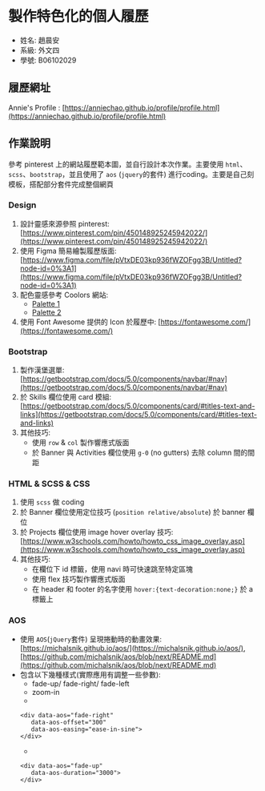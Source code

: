 # 製作特色化的個人履歷
- 姓名: 趙晨安
- 系級: 外文四
- 學號: B06102029

## 履歷網址
Annie's Profile : [https://anniechao.github.io/profile/profile.html](https://anniechao.github.io/profile/profile.html)

## 作業說明
參考 pinterest 上的網站履歷範本圖，並自行設計本次作業。主要使用 `html`、`scss`、`bootstrap`，並且使用了 `aos` (`jquery`的套件) 進行coding。主要是自己刻模板，搭配部分套件完成整個網頁

### Design
1. 設計靈感來源參照 pinterest: [https://www.pinterest.com/pin/450148925245942022/](https://www.pinterest.com/pin/450148925245942022/)
2. 使用 Figma 簡易繪製履歷版面: [https://www.figma.com/file/pVtxDE03kp936fWZOFgg3B/Untitled?node-id=0%3A1](https://www.figma.com/file/pVtxDE03kp936fWZOFgg3B/Untitled?node-id=0%3A1)
3. 配色靈感參考 Coolors 網站:
   - [Palette 1](https://coolors.co/cb997e-eddcd2-fff1e6-f0efeb-ddbea9-a5a58d-b7b7a4)
   - [Palette 2](https://coolors.co/b98b73-cb997e-ddbea9-ffe8d6-d4c7b0-b7b7a4-a5a58d-6b705c-3f4238)
4. 使用 Font Awesome 提供的 Icon 於履歷中: [https://fontawesome.com/](https://fontawesome.com/)

### Bootstrap
1. 製作漢堡選單: [https://getbootstrap.com/docs/5.0/components/navbar/#nav](https://getbootstrap.com/docs/5.0/components/navbar/#nav)
2. 於 Skills 欄位使用 card 模組: [https://getbootstrap.com/docs/5.0/components/card/#titles-text-and-links](https://getbootstrap.com/docs/5.0/components/card/#titles-text-and-links)
3. 其他技巧: 
   - 使用 `row` & `col` 製作響應式版面
   - 於 Banner 與 Activities 欄位使用 `g-0` (no gutters) 去除 column 間的間距 
### HTML & SCSS & CSS
1. 使用 `scss` 做 coding
2. 於 Banner 欄位使用定位技巧 (`position relative/absolute`) 於 banner 欄位
3. 於 Projects 欄位使用 image hover overlay 技巧: [https://www.w3schools.com/howto/howto_css_image_overlay.asp](https://www.w3schools.com/howto/howto_css_image_overlay.asp)
4. 其他技巧:
   -  在欄位下 id 標籤，使用 navi 時可快速跳至特定區塊
   -  使用 flex 技巧製作響應式版面
   -  在 header 和 footer 的名字使用 `hover:{text-decoration:none;}` 於 a 標籤上
 
### AOS
- 使用 `AOS`(`jQuery`套件) 呈現捲動時的動畫效果: [https://michalsnik.github.io/aos/](https://michalsnik.github.io/aos/), [https://github.com/michalsnik/aos/blob/next/README.md](https://github.com/michalsnik/aos/blob/next/README.md)
- 包含以下幾種樣式(實際應用有調整一些參數):
  - fade-up/ fade-right/ fade-left
  - zoom-in 
  - 
  ```
  <div data-aos="fade-right"
     data-aos-offset="300"
     data-aos-easing="ease-in-sine">
  </div>
  ```
  - 
  ```
  <div data-aos="fade-up"
     data-aos-duration="3000">
  </div>
  ```
